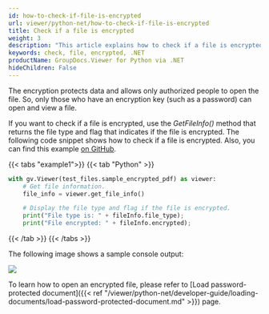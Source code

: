 ```yaml
---
id: how-to-check-if-file-is-encrypted
url: viewer/python-net/how-to-check-if-file-is-encrypted
title: Check if a file is encrypted
weight: 3
description: "This article explains how to check if a file is encrypted using Python with GroupDocs.Viewer for Python via .NET."
keywords: check, file, encrypted, .NET
productName: GroupDocs.Viewer for Python via .NET
hideChildren: False
---
```


The encryption protects data and allows only authorized people to open the file. So, only those who have an encryption key (such as a password) can open and view a file.

If you want to check if a file is encrypted, use the _GetFileInfo()_ method that returns the file type and flag that indicates if the file is encrypted. The following code snippet shows how to check if a file is encrypted. Also, you can find this example [on GitHub](https://github.com/groupdocs-viewer/GroupDocs.Viewer-for-.NET/blob/master/Examples/GroupDocs.Viewer.Examples.CSharp/BasicUsage/CheckFileIsEncrypted.cs).

{{< tabs "example1">}}
{{< tab "Python" >}}
```python
with gv.Viewer(test_files.sample_encrypted_pdf) as viewer:
    # Get file information.
    file_info = viewer.get_file_info() 

    # Display the file type and flag if the file is encrypted.
    print("File type is: " + fileInfo.file_type);
    print("File encrypted: " + fileInfo.encrypted);

```
{{< /tab >}}
{{< /tabs >}}

The following image shows a sample console output:

![](/viewer/python-net/images/how-to-check-if-file-is-encrypted.png)

To learn how to open an encrypted file, please refer to [Load password-protected document]({{< ref "/viewer/python-net/developer-guide/loading-documents/load-password-protected-document.md" >}}) page.
